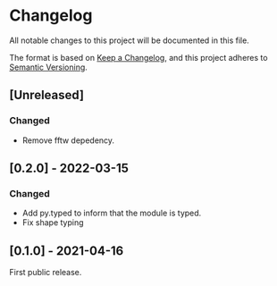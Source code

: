 # Changelog

All notable changes to this project will be documented in this file.

The format is based on [Keep a Changelog](https://keepachangelog.com/en/1.0.0/),
and this project adheres to [Semantic Versioning](https://semver.org/spec/v2.0.0.html).

## [Unreleased]

### Changed

- Remove fftw depedency.

## [0.2.0] - 2022-03-15

### Changed

- Add py.typed to inform that the module is typed.
- Fix shape typing

## [0.1.0] - 2021-04-16

First public release.

